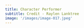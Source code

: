 ```yaml
---
title: Character Performer
subtitle: Credit - Raylen Lanktree
image: '/images/image-017.jpeg'
---
```

